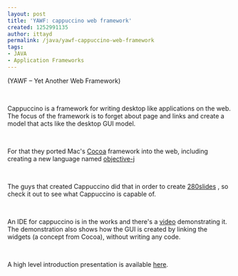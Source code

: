 ```yaml
---
layout: post
title: 'YAWF: cappuccino web framework'
created: 1252991135
author: ittayd
permalink: /java/yawf-cappuccino-web-framework
tags:
- JAVA
- Application Frameworks
---
```

<p>
<meta content="text/html; charset=utf-8" http-equiv="CONTENT-TYPE">
<title></title>
<meta content="OpenOffice.org 3.1  (Linux)" name="GENERATOR"> 	<style type="text/css">
	<!--
		@page { margin: 0.79in }
		P { margin-bottom: 0.08in }
		A:link { so-language: zxx }
	-->
	</style>   </meta>
</meta>
</p>
<p style="margin-bottom: 0in;">(YAWF &ndash; Yet Another Web Framework)</p>
<p style="margin-bottom: 0in;">&nbsp;</p>
<p style="margin-bottom: 0in;">Cappuccino is a framework for writing desktop like applications on the web. The focus of the framework is to forget about page and links and create a model that acts like the desktop GUI model.</p>
<p style="margin-bottom: 0in;">&nbsp;</p>
<p style="margin-bottom: 0in;">For that they ported Mac's <a href="http://developer.apple.com/cocoa">Cocoa</a> framework into the web, including creating a new language named <a href="http://objective-j.org/">objective-j</a></p>
<p style="margin-bottom: 0in;">&nbsp;</p>
<p style="margin-bottom: 0in;">The guys that created Cappuccino did that in order to create <a href="http://280slides.com/Editor/">280slides</a> , so check it out to see what Cappuccino is capable of.</p>
<p style="margin-bottom: 0in;">&nbsp;</p>
<p style="margin-bottom: 0in;">An IDE for cappuccino is in the works and there's a <a href="http://280atlas.com/">video</a> demonstrating it. The demonstration also shows how the GUI is created by linking the widgets (a concept from Cocoa), without writing any code.</p>
<p style="margin-bottom: 0in;">&nbsp;</p>
<p style="margin-bottom: 0in;">A high level introduction presentation is available <a href="http://www.infoq.com/presentations/tomalsky-cappuccino">here</a>.</p>
<p>&nbsp;</p>
